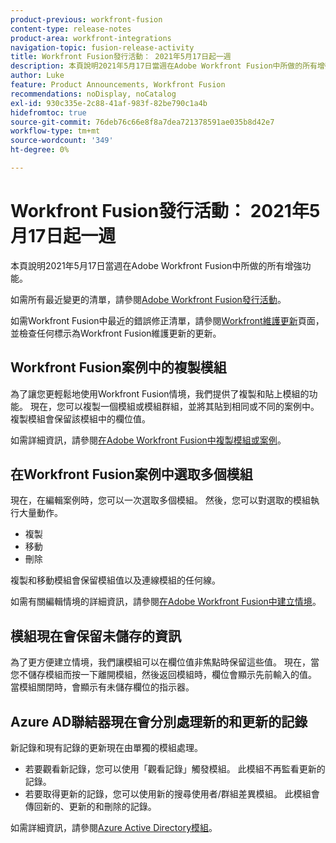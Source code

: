 ```yaml
---
product-previous: workfront-fusion
content-type: release-notes
product-area: workfront-integrations
navigation-topic: fusion-release-activity
title: Workfront Fusion發行活動： 2021年5月17日起一週
description: 本頁說明2021年5月17日當週在Adobe Workfront Fusion中所做的所有增強功能。
author: Luke
feature: Product Announcements, Workfront Fusion
recommendations: noDisplay, noCatalog
exl-id: 930c335e-2c88-41af-983f-82be790c1a4b
hidefromtoc: true
source-git-commit: 76deb76c66e8f8a7dea721378591ae035b8d42e7
workflow-type: tm+mt
source-wordcount: '349'
ht-degree: 0%

---
```


# Workfront Fusion發行活動： 2021年5月17日起一週

本頁說明2021年5月17日當週在Adobe Workfront Fusion中所做的所有增強功能。

如需所有最近變更的清單，請參閱[Adobe Workfront Fusion發行活動](../../../product-announcements/product-releases/fusion-release-activity/fusion-release-activity.md)。

如需Workfront Fusion中最近的錯誤修正清單，請參閱[Workfront維護更新](https://experienceleague.adobe.com/docs/workfront-known-issues/releases/current-updates.html)頁面，並檢查任何標示為Workfront Fusion維護更新的更新。

## Workfront Fusion案例中的複製模組

為了讓您更輕鬆地使用Workfront Fusion情境，我們提供了複製和貼上模組的功能。 現在，您可以複製一個模組或模組群組，並將其貼到相同或不同的案例中。 複製模組會保留該模組中的欄位值。

如需詳細資訊，請參閱[在Adobe Workfront Fusion中複製模組或案例](../../../workfront-fusion/scenarios/copy-modules-or-scenarios.md)。

## 在Workfront Fusion案例中選取多個模組

現在，在編輯案例時，您可以一次選取多個模組。 然後，您可以對選取的模組執行大量動作。

* 複製
* 移動
* 刪除

複製和移動模組會保留模組值以及連線模組的任何線。

如需有關編輯情境的詳細資訊，請參閱[在Adobe Workfront Fusion中建立情境](../../../workfront-fusion/scenarios/create-a-scenario.md)。

## 模組現在會保留未儲存的資訊

為了更方便建立情境，我們讓模組可以在欄位值非焦點時保留這些值。 現在，當您不儲存模組而按一下離開模組，然後返回模組時，欄位會顯示先前輸入的值。 當模組關閉時，會顯示有未儲存欄位的指示器。

## Azure AD聯結器現在會分別處理新的和更新的記錄

新記錄和現有記錄的更新現在由單獨的模組處理。

* 若要觀看新記錄，您可以使用「觀看記錄」觸發模組。 此模組不再監看更新的記錄。
* 若要取得更新的記錄，您可以使用新的搜尋使用者/群組差異模組。 此模組會傳回新的、更新的和刪除的記錄。

如需詳細資訊，請參閱[Azure Active Directory模組](../../../workfront-fusion/apps-and-their-modules/azure-ad-modules.md)。
